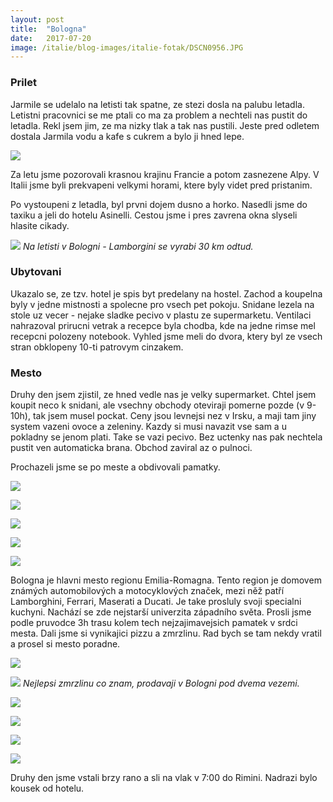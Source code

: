 ```yaml
---
layout: post
title:  "Bologna"
date:   2017-07-20
image: /italie/blog-images/italie-fotak/DSCN0956.JPG
---
```

### Prilet
Jarmile se udelalo na letisti tak spatne, ze stezi dosla na palubu letadla. Letistni pracovnici se me ptali co ma za problem a nechteli nas pustit do letadla. Rekl jsem jim, ze ma nizky tlak a tak nas pustili. Jeste pred odletem dostala Jarmila vodu a kafe s cukrem a bylo ji hned lepe.

![](/italie/blog-images/iphone/IMG_1569.JPG)

Za letu jsme pozorovali krasnou krajinu Francie a potom zasnezene Alpy. V Italii jsme byli prekvapeni velkymi horami, ktere byly videt pred pristanim.

Po vystoupeni z letadla, byl prvni dojem dusno a horko. Nasedli jsme do taxiku a jeli do hotelu Asinelli. Cestou jsme i pres zavrena okna slyseli hlasite cikady. 

![](/italie/blog-images/iphone/IMG_1572.JPG)
*Na letisti v Bologni - Lamborgini se vyrabi 30 km odtud.*

### Ubytovani
Ukazalo se, ze tzv. hotel je spis byt predelany na hostel. Zachod a koupelna byly v jedne mistnosti a spolecne pro vsech pet pokoju. Snidane lezela na stole uz vecer - nejake sladke pecivo v plastu ze supermarketu. Ventilaci nahrazoval prirucni vetrak a recepce byla chodba, kde na jedne rimse mel recepcni polozeny notebook. Vyhled jsme meli do dvora, ktery byl ze vsech stran obklopeny 10-ti patrovym cinzakem. 

### Mesto
Druhy den jsem zjistil, ze hned vedle nas je velky supermarket. Chtel jsem koupit neco k snidani, ale vsechny obchody oteviraji pomerne pozde (v 9-10h), tak jsem musel pockat. Ceny jsou levnejsi nez v Irsku, a maji tam jiny system vazeni ovoce a zeleniny. Kazdy si musi navazit vse sam a u pokladny se jenom plati. Take se vazi pecivo. Bez uctenky nas pak nechtela pustit ven automaticka brana. Obchod zaviral az o pulnoci. 

Prochazeli jsme se po meste a obdivovali pamatky.

![](/italie/blog-images/italie-fotak/DSCN0939.JPG)

![](/italie/blog-images/italie-fotak/DSCN0940.JPG)

![](/italie/blog-images/italie-fotak/DSCN0949.JPG)

![](/italie/blog-images/italie-fotak/DSCN0953.JPG)

![](/italie/blog-images/italie-fotak/DSCN0956.JPG)

Bologna je hlavni mesto regionu Emilia-Romagna. Tento region je domovem známých automobilových a motocyklových značek, mezi něž patří Lamborghini, Ferrari, Maserati a Ducati. Je take prosluly svoji specialni kuchyni. Nachází se zde nejstarší univerzita západního světa. Prosli jsme podle pruvodce 3h trasu kolem tech nejzajimavejsich pamatek v srdci mesta. Dali jsme si vynikajici pizzu a zmrzlinu. Rad bych se tam nekdy vratil a prosel si mesto poradne. 

![](/italie/blog-images/italie-fotak/DSCN0995.JPG)

![](/italie/blog-images/iphone/IMG_1584.JPG)
*Nejlepsi zmrzlinu co znam, prodavaji v Bologni pod dvema vezemi.*

![](/italie/blog-images/italie-fotak/DSCN0996.JPG)

![](/italie/blog-images/italie-fotak/DSCN0997.JPG)

![](/italie/blog-images/italie-fotak/DSCN0998.JPG)

![](/italie/blog-images/italie-fotak/DSCN1002.JPG)

Druhy den jsme vstali brzy rano a sli na vlak v 7:00 do Rimini. Nadrazi bylo kousek od hotelu. 

